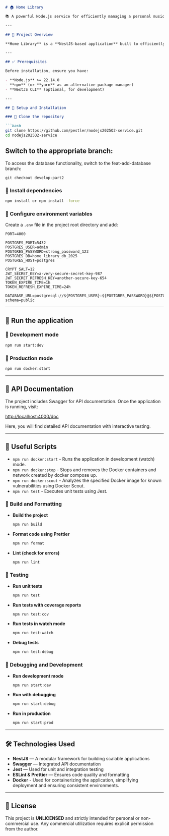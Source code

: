 ```markdown
# 🏠 Home Library

📚 A powerful Node.js service for efficiently managing a personal music library, featuring authentication, CRUD operations, and seamless API documentation with Swagger.

---

## 🔹 Project Overview

**Home Library** is a **NestJS-based application** built to efficiently manage users, tracks, artists, albums, and favorites. It features secure authentication, full CRUD operations, and integrated Swagger documentation to facilitate smooth API interaction. Designed with scalability in mind, this service ensures a seamless experience for organizing and retrieving music collections while maintaining robust security and structured data management.

---

## ✅ Prerequisites

Before installation, ensure you have:

- **Node.js** >= 22.14.0
- **npm** (or **yarn** as an alternative package manager)
- **NestJS CLI** (optional, for development)

---

## 🚀 Setup and Installation

### 🔹 Clone the repository

```bash
git clone https://github.com/pestler/nodejs2025Q2-service.git
cd nodejs2025Q2-service
```

## Switch to the appropriate branch:

To access the database functionality, switch to the feat-add-database branch:

```
git checkout develop-part2
```

### 🔹 Install dependencies

```bash
npm install or npm install -force
```

### 🔹 Configure environment variables

Create a `.env` file in the project root directory and add:

```env
PORT=4000

POSTGRES_PORT=5432
POSTGRES_USER=admin
POSTGRES_PASSWORD=strong_password_123
POSTGRES_DB=home_library_db_2025
POSTGRES_HOST=postgres

CRYPT_SALT=12
JWT_SECRET_KEY=a-very-secure-secret-key-987
JWT_SECRET_REFRESH_KEY=another-secure-key-654
TOKEN_EXPIRE_TIME=1h
TOKEN_REFRESH_EXPIRE_TIME=24h

DATABASE_URL=postgresql://${POSTGRES_USER}:${POSTGRES_PASSWORD}@${POSTGRES_HOST}:${POSTGRES_PORT}/${POSTGRES_DB}?schema=public

```

---

## 🏃 Run the application

### 🔹 Development mode

```bash
npm run start:dev
```

### 🔹 Production mode

```bash
npm run docker:start
```

---


## 📌 API Documentation

The project includes Swagger for API documentation. Once the application is running, visit:

[http://localhost:4000/doc](http://localhost:4000/doc)

Here, you will find detailed API documentation with interactive testing.

---

## 🔹 Useful Scripts
- `npm run docker:start` - Runs the application in development (watch) mode.
- `npm run docker:stop` - Stops and removes the Docker containers and network created by docker compose up.
- `npm run docker:scout` - Analyzes the specified Docker image for known vulnerabilities using Docker Scout.
- `npm run test` - Executes unit tests using Jest.

### 🔹 Build and Formatting

- **Build the project**
  ```bash
  npm run build
  ```

- **Format code using Prettier**
  ```bash
  npm run format
  ```

- **Lint (check for errors)**
  ```bash
  npm run lint
  ```

### 🔹 Testing

- **Run unit tests**
  ```bash
  npm run test
  ```

- **Run tests with coverage reports**
  ```bash
  npm run test:cov
  ```

- **Run tests in watch mode**
  ```bash
  npm run test:watch
  ```

- **Debug tests**
  ```bash
  npm run test:debug
  ```

### 🔹 Debugging and Development

- **Run development mode**
  ```bash
  npm run start:dev
  ```

- **Run with debugging**
  ```bash
  npm run start:debug
  ```

- **Run in production**
  ```bash
  npm run start:prod
  ```

---

## 🛠 Technologies Used

- **NestJS** — A modular framework for building scalable applications
- **Swagger** — Integrated API documentation
- **Jest** — Used for unit and integration testing
- **ESLint & Prettier** — Ensures code quality and formatting
- **Docker** - Used for containerizing the application, simplifying deployment and ensuring consistent environments.
---

## 📜 License

This project is **UNLICENSED** and strictly intended for personal or non-commercial use. Any commercial utilization requires explicit permission from the author.
